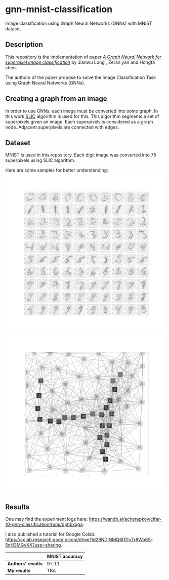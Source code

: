 # gnn-mnist-classification
Image classification using Graph Neural Networks (GNNs) with MNIST dataset

## Description
This repository is the implementation of paper [*A Graph Neural Network for superpixel image classification*](https://iopscience.iop.org/article/10.1088/1742-6596/1871/1/012071/pdf) by Jianwu Long , Zeran yan and Hongfa chen.

The authors of the paper propose to solve the Image Classification Task using Graph Neural Networks (GNNs).

## Creating a graph from an image
In order to use GNNs, each image must be converted into some graph. In this work [SLIC](https://www.epfl.ch/labs/ivrl/research/slic-superpixels/) algorithm is used for this. This algorithm segments a set of superpixels given an image. Each superpixels is considered as a graph node. Adjacent superpixels are connected with edges.

## Dataset
MNIST is used in this repository. Each digit image was converted into 75 superpixels using SLIC algorithm.

Here are some samples for better understanding:
![Superpixels](/all_classes.jpg?raw=true "Superpixels")
![Superpixels](/one_class.jpg?raw=true "Superpixels")

## Results 
One may find the experiment logs here: https://wandb.ai/acherepkov/cifar-10-gnn-classification/runs/dphbxqga.

I also published a tutorial for Google Colab: https://colab.research.google.com/drive/1d29NDjNMQ6I17rxTr8Wo6S-5nH3MGyXX?usp=sharing.

|                  | MNIST accuracy |
|------------------|-------------------|
| **Authors' results** | 97.11             |
| **My results**       | TBA             |
